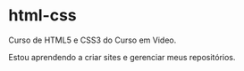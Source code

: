 # html-css
Curso de HTML5 e CSS3 do Curso em Video.

Estou aprendendo a criar sites e gerenciar meus repositórios.

<a href="https://lucasoli456.github.io/HTML-CSS/Exerc%C3%ADcios/ex027%20Media%20Queries/mq005/index.html#">